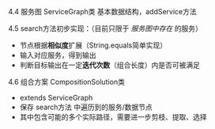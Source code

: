 4.4 服务图 ServiceGraph类 基本数据结构，addService方法

4.5 search方法初步实现：（目前只限于 *服务图中存在* 的服务）
- 节点根据**相似度**扩展（String.equals简单实现）
- 输入对应服务，得到输出
- 判断目标输出在一定**迭代次数**（组合长度）内是否可被满足

4.6 组合方案 CompositionSolution类
- extends ServiceGraph
- 保存 search方法 中遍历到的服务/数据节点
- 其中包含可能的多个实际路径，需要进一步剪枝、提取、选择

